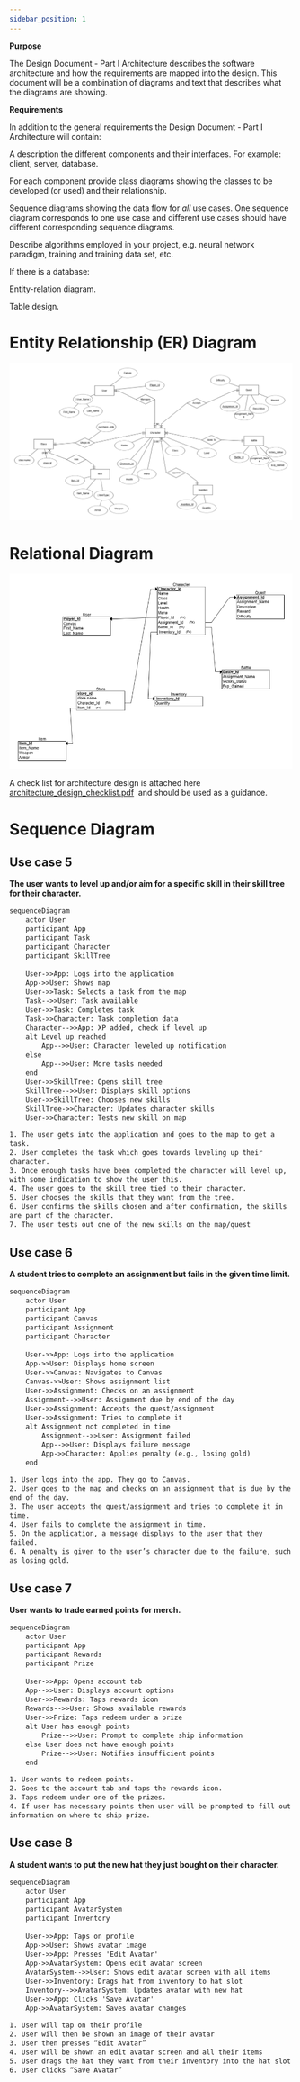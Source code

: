 ```yaml
---
sidebar_position: 1
---
```


**Purpose**

The Design Document - Part I Architecture describes the software architecture and how the requirements are mapped into the design. This document will be a combination of diagrams and text that describes what the diagrams are showing.

**Requirements**

In addition to the general requirements the Design Document - Part I Architecture will contain:

A description the different components and their interfaces. For example: client, server, database.

For each component provide class diagrams showing the classes to be developed (or used) and their relationship.

Sequence diagrams showing the data flow for _all_ use cases. One sequence diagram corresponds to one use case and different use cases should have different corresponding sequence diagrams.

Describe algorithms employed in your project, e.g. neural network paradigm, training and training data set, etc.

If there is a database:

Entity-relation diagram.

Table design.

# Entity Relationship (ER) Diagram
![ER_Diagram](ERD.png) 

# Relational Diagram
![Relational](Relational.webp) 

A check list for architecture design is attached here [architecture\_design\_checklist.pdf](https://templeu.instructure.com/courses/106563/files/16928870/download?wrap=1 "architecture_design_checklist.pdf")  and should be used as a guidance.

# Sequence Diagram

## Use case 5

**The user wants to level up and/or aim for a specific skill in their skill tree for their character.**

```mermaid
sequenceDiagram
    actor User
    participant App
    participant Task
    participant Character
    participant SkillTree

    User->>App: Logs into the application
    App->>User: Shows map
    User->>Task: Selects a task from the map
    Task-->>User: Task available
    User->>Task: Completes task
    Task->>Character: Task completion data
    Character-->>App: XP added, check if level up
    alt Level up reached
        App-->>User: Character leveled up notification
    else
        App-->>User: More tasks needed
    end
    User->>SkillTree: Opens skill tree
    SkillTree-->>User: Displays skill options
    User->>SkillTree: Chooses new skills
    SkillTree->>Character: Updates character skills
    User->>Character: Tests new skill on map
```
```
1. The user gets into the application and goes to the map to get a task.
2. User completes the task which goes towards leveling up their character.
3. Once enough tasks have been completed the character will level up, with some indication to show the user this.
4. The user goes to the skill tree tied to their character.
5. User chooses the skills that they want from the tree.
6. User confirms the skills chosen and after confirmation, the skills are part of the character.
7. The user tests out one of the new skills on the map/quest
```
## Use case 6

**A student tries to complete an assignment but fails in the given time limit.**

```mermaid
sequenceDiagram
    actor User
    participant App
    participant Canvas
    participant Assignment
    participant Character

    User->>App: Logs into the application
    App->>User: Displays home screen
    User->>Canvas: Navigates to Canvas
    Canvas->>User: Shows assignment list
    User->>Assignment: Checks on an assignment
    Assignment-->>User: Assignment due by end of the day
    User->>Assignment: Accepts the quest/assignment
    User->>Assignment: Tries to complete it
    alt Assignment not completed in time
        Assignment-->>User: Assignment failed
        App-->>User: Displays failure message
        App->>Character: Applies penalty (e.g., losing gold)
    end
```

```
1. User logs into the app. They go to Canvas.
2. User goes to the map and checks on an assignment that is due by the end of the day.
3. The user accepts the quest/assignment and tries to complete it in time.
4. User fails to complete the assignment in time.
5. On the application, a message displays to the user that they failed.
6. A penalty is given to the user’s character due to the failure, such as losing gold.
```

## Use case 7

**User wants to trade earned points for merch.**

```mermaid
sequenceDiagram
    actor User
    participant App
    participant Rewards
    participant Prize

    User->>App: Opens account tab
    App-->>User: Displays account options
    User->>Rewards: Taps rewards icon
    Rewards-->>User: Shows available rewards
    User->>Prize: Taps redeem under a prize
    alt User has enough points
        Prize-->>User: Prompt to complete ship information
    else User does not have enough points
        Prize-->>User: Notifies insufficient points
    end
```
```
1. User wants to redeem points.
2. Goes to the account tab and taps the rewards icon.
3. Taps redeem under one of the prizes.
4. If user has necessary points then user will be prompted to fill out information on where to ship prize.
```

## Use case 8

**A student wants to put the new hat they just bought on their character.**

```mermaid
sequenceDiagram
    actor User
    participant App
    participant AvatarSystem
    participant Inventory

    User->>App: Taps on profile
    App->>User: Shows avatar image
    User->>App: Presses 'Edit Avatar'
    App->>AvatarSystem: Opens edit avatar screen
    AvatarSystem-->>User: Shows edit avatar screen with all items
    User->>Inventory: Drags hat from inventory to hat slot
    Inventory-->>AvatarSystem: Updates avatar with new hat
    User->>App: Clicks 'Save Avatar'
    App->>AvatarSystem: Saves avatar changes
```

```
1. User will tap on their profile
2. User will then be shown an image of their avatar
3. User then presses “Edit Avatar”
4. User will be shown an edit avatar screen and all their items
5. User drags the hat they want from their inventory into the hat slot
6. User clicks “Save Avatar”
```